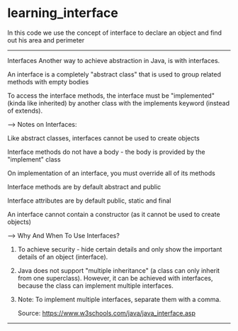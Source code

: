 # learning_interface
In this code we use the concept of interface to declare an object and find out his area and perimeter

-----------------------------------------------------------------------------------------------------------------------------------------------------------------------------------------
Interfaces
Another way to achieve abstraction in Java, is with interfaces.

An interface is a completely "abstract class" that is used to group related methods with empty bodies

To access the interface methods, the interface must be "implemented" (kinda like inherited) by another class with the implements keyword (instead of extends).



--> Notes on Interfaces:

Like abstract classes, interfaces cannot be used to create objects 


Interface methods do not have a body - the body is provided by the "implement" class


On implementation of an interface, you must override all of its methods


Interface methods are by default abstract and public


Interface attributes are by default public, static and final


An interface cannot contain a constructor (as it cannot be used to create objects)






--> Why And When To Use Interfaces?
1) To achieve security - hide certain details and only show the important details of an object (interface).

2) Java does not support "multiple inheritance" (a class can only inherit from one superclass).
   However, it can be achieved with interfaces, because the class can implement multiple interfaces.
   
4) Note: To implement multiple interfaces, separate them with a comma.

   Source: https://www.w3schools.com/java/java_interface.asp

-----------------------------------------------------------------------------------------------------------------------------------------------------------------------------------------
